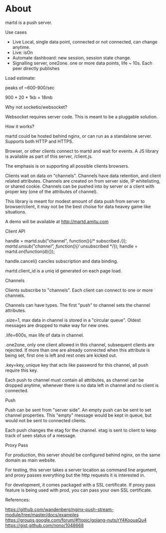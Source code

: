 About
=====


martd is a push server.





Use cases


- Live Local, single data point, connected or not connected, can change anytime.
- Live: isOn
- Automate dashboard: new session, session state change.
- Signalling server, one2one. one or more data points, life ~ 10s. Each peer
  directly publishes


Load estimate:

peaks of ~600-900/sec

900 * 20 * 1kb = 18mb






Why not socketio/websocket?


Websocket requires server code. This is meant to be a pluggable solution.






How it works?


martd could be hosted behind nginx, or can run as a standalone server. 
Supports both HTTP and HTTPS.

Browser, or other clients connect to martd and wait for events. A JS library
is available as part of this server, /client.js.

The emphasis is on supporting all possible clients browsers.

Clients wait on data on "channels". Channels have data retention, and client
related attributes. Channels are created on from server side, IP whitelisting,
or shared cookie. Channels can be pushed into by server or a client with proper
key (one of the attributes of channel).

This library is meant for modest amount of data push from server to 
browser/client, it may not be the best choise for data heavey game like 
situations.

A demo will be available at http://martd.amitu.com






Client API


handle = martd.sub("channel", function(){/* subscribed */});
martd.unsub("channel", function(){/* unsubscribed */});
handle = martd.on(function(d){});

handle.cancel() cancles subscription and data binding.

martd.client_id is a uniq id generated on each page load.







Channels


Clients subscribe to "channels". Each client can connect to one or more 
channels.

Channels can have types. The first "push" to channel sets the channel 
attributes.

.size=1, max data in channel is stored in a "circular queue". Oldest messages
         are dropped to make way for new ones.

.life=600s, max life of data in channel.

.one2one, only one client allowed in this channel, subsequent clients are 
         rejected. If more than one are already connected when this attribute is
         being set, first one is left and rest ones are kicked out.

.key=key, unique key that acts like password for this channel, all push require
         this key.

Each push to channel must contain all attributes, as channel can be dropped 
anytime, whenever there is no data left in channel and no client is connected.






Push


Push can be sent from "server side". An empty push can be sent to set channel
properties. This "empty" message would be kept in queue, but would not be sent
to connected clients.

Each push changes the etag for the channel. etag is sent to client to keep track
of seen status of a message.






Proxy Pass


For production, this server should be configured behind nginx, on the same 
domain as main website.

For testing, this server takes a server location as command line argument, and
proxy passes everything but the http requests it is interested in.

For development, it comes packaged with a SSL certificate. If proxy pass feature
is being used with prod, you can pass your own SSL certificate.


References:

https://github.com/wandenberg/nginx-push-stream-module/tree/master/docs/examples
https://groups.google.com/forum/#!topic/golang-nuts/rY4KoouaQu4
https://gist.github.com/nono/1048668
